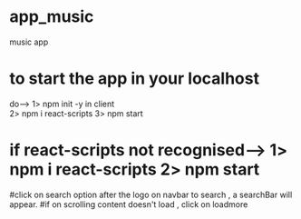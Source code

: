 # app_music
music app
# to start the app in your localhost
do-->
1> npm init -y in client  
2> npm i react-scripts
3> npm start
# if react-scripts not recognised--> 1> npm i react-scripts  2> npm start
                                    
#click on search option after the logo on navbar to search , a searchBar will appear.
#if on scrolling content doesn't load , click on loadmore
